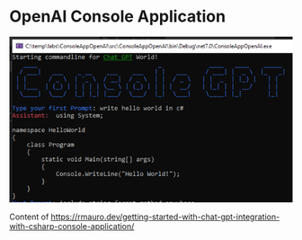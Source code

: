 # OpenAI Console Application

 ![Sample](/imgs/image-1.PNG)
 
 Content of https://rmauro.dev/getting-started-with-chat-gpt-integration-with-csharp-console-application/
